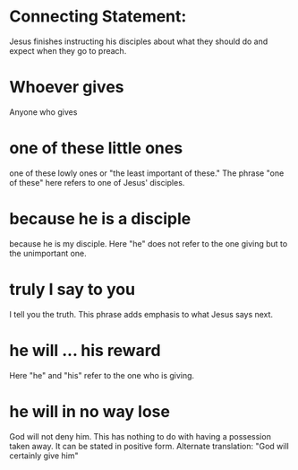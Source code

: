 
# Connecting Statement:
Jesus finishes instructing his disciples about what they should do and expect when they go to preach.

# Whoever gives
Anyone who gives

# one of these little ones
one of these lowly ones or "the least important of these." The phrase "one of these" here refers to one of Jesus' disciples.

# because he is a disciple
because he is my disciple. Here "he" does not refer to the one giving but to the unimportant one.

# truly I say to you
I tell you the truth. This phrase adds emphasis to what Jesus says next.

# he will ... his reward
Here "he" and "his" refer to the one who is giving.

# he will in no way lose
God will not deny him. This has nothing to do with having a possession taken away. It can be stated in positive form. Alternate translation: "God will certainly give him"